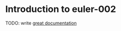 # Introduction to euler-002

TODO: write [great documentation](http://jacobian.org/writing/what-to-write/)
